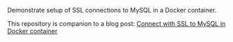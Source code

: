 Demonstrate setup of SSL connections to MySQL in a Docker container.

This repository is companion to a blog post: [Connect with SSL to MySQL in Docker container](https://techsparx.com/software-development/docker/damp/mysql-ssl-connection.html)